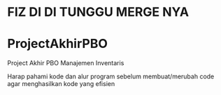# FIZ DI DI TUNGGU MERGE NYA
# ProjectAkhirPBO
Project Akhir PBO Manajemen Inventaris

Harap pahami kode dan alur program sebelum membuat/merubah code agar menghasilkan kode yang efisien



